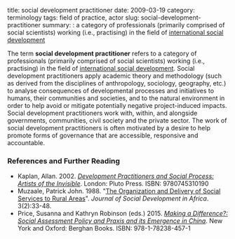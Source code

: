 title: social development practitioner
date: 2009-03-19
category: terminology
tags: field of practice, actor
slug: social-development-practitioner
summary: : a category of professionals (primarily comprised of social scientists) working (i.e., practising) in the field of [international social development](/terms/social-development/)

<!---
tags:
summary:
--->
<!---
---
layout: post
title:  social development practitioner
date:   2009-03-19 09:10:55
categories: field of practice, profession
tags: development, social development, applied social science,
permalink: /social-development-practitioner/
published: true
comments: true
---
--->
The term **social development practitioner** refers to a category of professionals (primarily comprised of social scientists) working (i.e., practising) in the field of [international social development](/terms/social-development/).  Social development practitioners apply academic theory and methodology (such as derived from the disciplines of anthropology, sociology, geography, etc.) to analyse consequences of developmental processes and initiatives to humans, their communities and societies, and to the natural environment in order to help avoid or mitigate potentially negative project-induced impacts. Social development practitioners work with, within, and alongside governments, communities, civil society and the private sector. The work of social development practitioners is often motivated by a desire to help promote forms of governance that are accessible, responsive and accountable.

<!--Collaborations among social development practitioners being increasingly methods-oriented and systematised.-->

### References and Further Reading

* Kaplan, Allan. 2002. *[Development Practitioners and Social Process: Artists of the Invisible](http://www.press.uchicago.edu/ucp/books/book/distributed/D/bo21637881.html)*. London: Pluto Press. ISBN: 9780745310190
* Muzaale, Patrick John. 1988. "[The Organization and Delivery of Social Services to Rural Areas](http://archive.lib.msu.edu/DMC/African%20Journals/pdfs/social%20development/vol3no2/jsda003002006.pdf)". *Journal of Social Development in Africa*. 3(2):33-48.
* Price, Susanna and Kathryn Robinson (eds.) 2015. *[Making a Difference?: Social Assessment Policy and Praxis and its Emergence in China](http://www.berghahnbooks.com/title.php?rowtag=PriceMaking)*. New York and Oxford: Berghan Books. ISBN: 978-1-78238-457-1


<!--
## Similar Disciplines

'social worker' 
http://www.cswe.org/File.aspx?id=60880

Community development practitioners 
http://en.wikipedia.org/wiki/Community_development

Community development worker
http://www.prospects.ac.uk/community_development_worker_job_description.htm


Community development work seeks to actively engage communities in making sense of the issues which affect their lives, setting goals for improvement and responding to problems and needs through empowerment and active participation.

Community development workers help communities to bring about social change and improve the quality of life in their local area. They work with individuals, families and whole communities to empower them to:

* identify their assets, needs, opportunities, rights and responsibilities;
* plan what they want to achieve and take appropriate action;
* develop activities and services to generate aspiration and confidence.

A community development worker often acts as a link between communities and a range of other local authority and voluntary sector providers, such as the police, social workers and teachers.

They are frequently involved in addressing inequality, and projects often target communities perceived to be culturally, economically or geographically disadvantaged.

A good deal of the work is project based, which means that community development workers usually have a specific geographical community or social group on which to focus.

Tasks often involve:

* identifying community skills, assets, issues and needs;
* ensuring that local people have their say;
* developing new resources in dialogue with the community and evaluating existing programmes;
* building links with other groups and agencies;
* helping to raise public awareness on issues relevant to the community;
* preparing reports and policies;
* raising and managing funds;
* developing and implementing strategies;
* liaising with interested groups and individuals to set up new services;
* mediating in matters of conflict;
* recruiting and training paid and voluntary staff;
* planning, attending and coordinating meetings and events;
* overseeing the management of a limited budget;
* encouraging participation in activities;
* challenging inappropriate behaviour;
* general administrative duties.

Community work can be generic or specialised. Generic community work takes place in a particular geographical area, focusing on working with the community to identify their needs and issues, and formulating strategies to address those issues. The setting is either urban or rural, with rural community development work increasingly attracting attention.

Specialised community work focuses on either specific groups within a region (such as the homeless, the long-term unemployed, families with young children or ethnic minorities) or on particular concerns such as:

* public transport;
* mental health;
* tackling drug abuse.

-->




